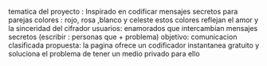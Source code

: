 tematica del proyecto : Inspirado en codificar mensajes secretos para parejas 
colores : rojo, rosa ,blanco y celeste 
estos colores reflejan el amor y la sinceridad del cifrador 
usuarios: enamorados que intercambian mensajes secretos 
(escribir : personas que + problema)
objetivo: comunicacion clasificada
propuesta: la pagina ofrece un codificador instantanea gratuito y
soluciona el problema de tener un medio privado para ello
